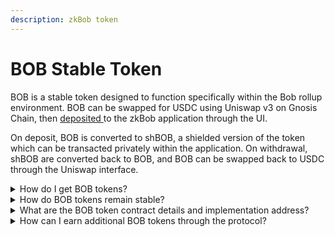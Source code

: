 ```yaml
---
description: zkBob token
---
```


# BOB Stable Token

BOB is a stable token designed to function specifically within the Bob rollup environment. BOB can be swapped for USDC using Uniswap v3 on Gnosis Chain, then [deposited ](../zkbob-app/deposits.md)to the zkBob application through the UI.

On deposit, BOB is converted to shBOB, a shielded version of the token which can be transacted privately within the application. On withdrawal, shBOB are converted back to BOB, and BOB can be swapped back to USDC through the Uniswap interface.

<details>

<summary>How do I get BOB tokens?</summary>

Using Uniswap v3 on Gnosis Chain, users can swap USDC on GC to BOB. As with other ERC-20 based tokens, BOB can also be sent between chain users to any 0x address.&#x20;

shBOB can only be transferred within the zkBOB protocol, and should not be sent to an 0x address.\
\
_More details coming soon._

</details>

<details>

<summary>How do BOB tokens remain stable?</summary>

BOB tokens are pre-minted and paired with an existing stable token (USDC) on Uniswap V3. Uniswap v3 features the ability to set a range for the exchange rate and provide concentrated liquidity for the pair, resulting in very limited slippage to the USDC peg.

</details>

<details>

<summary>What are the BOB token contract details and implementation address?</summary>

BOB tokens are initially deployed on Polygon.  _Address TBD_

Basic BOB token attributes:

* ERC20-based fungible tokens
* Upgradeable & Mintable (note upgradeability account and minting account must never be the same account)
* Meta-transaction support
* EIP677 support for `transferAndCall` functionality
* Address block list capability (similar to USDC)
* Recovery function(s) for lost/mis-sent tokens

_More Info Coming Soon_

</details>

<details>

<summary>How can I earn additional BOB tokens through the protocol?</summary>

This is not yet possible, but will be activated in the next version. An auction mechanism is in development where users can bid on BOB rewards earned from LP positions, compounding, and lost tokens.\
\
&#x20;_Auction details coming soon._

</details>
